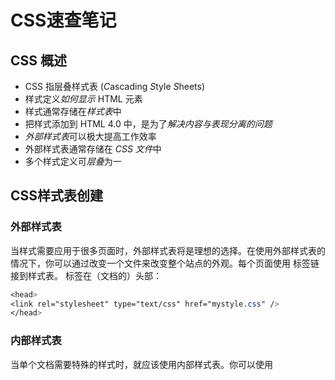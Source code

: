 # CSS速查笔记

## CSS 概述

- CSS 指层叠样式表 (*C*ascading *S*tyle *S*heets)
- 样式定义*如何显示* HTML 元素
- 样式通常存储在*样式表*中
- 把样式添加到 HTML 4.0 中，是为了*解决内容与表现分离的问题*
- *外部样式表*可以极大提高工作效率
- 外部样式表通常存储在 *CSS 文件*中
- 多个样式定义可*层叠*为一



## CSS样式表创建

### 外部样式表

当样式需要应用于很多页面时，外部样式表将是理想的选择。在使用外部样式表的情况下，你可以通过改变一个文件来改变整个站点的外观。每个页面使用 <link> 标签链接到样式表。<link> 标签在（文档的）头部： 

``` css
<head>
<link rel="stylesheet" type="text/css" href="mystyle.css" />
</head>
```

### 内部样式表

当单个文档需要特殊的样式时，就应该使用内部样式表。你可以使用 <style> 标签在文档头部定义内部样式表，就像这样: 

```css
<head>
<style type="text/css">
  hr {color: sienna;}
  p {margin-left: 20px;}
  body {background-image: url("images/back40.gif");}
</style>
</head>
```

### 内联样式

由于要将表现和内容混杂在一起，内联样式会损失掉样式表的许多优势。请慎用这种方法，例如当样式仅需要在一个元素上应用一次时。

要使用内联样式，你需要在相关的标签内使用样式（style）属性。Style 属性可以包含任何 CSS 属性。本例展示如何改变段落的颜色和左外边距：

```css
<p style="color: sienna; margin-left: 20px">
This is a paragraph
</p>
```

## 样式层叠

样式表允许以多种方式规定样式信息。样式可以规定在单个的 HTML 元素中，在 HTML 页的头元素中，或在一个外部的 CSS 文件中。甚至可以在同一个 HTML 文档内部引用多个外部样式表。

**层叠次序**

**当同一个 HTML 元素被不止一个样式定义时，会使用哪个样式呢？**

一般而言，所有的样式会根据下面的规则层叠于一个新的虚拟样式表中，其中数字 4 拥有最高的优先权。

1. 浏览器缺省设置
2. 外部样式表
3. 内部样式表（位于 <head> 标签内部）
4. 内联样式（在 HTML 元素内部）

因此，内联样式（在 HTML 元素内部）拥有最高的优先权，这意味着它将优先于以下的样式声明：<head> 标签中的样式声明，外部样式表中的样式声明，或者浏览器中的样式声明（缺省值）。

## CSS 基础语法

````css
选择器{
    属性名 : 属性值;
}
````

## CSS 选择器

### 标签选择器（元素选择器）

标签选择器是指用HTML标签名称作为选择器，按标签名称分类

``` css 
div{
    color : red;
}
```



### 类选择器

类选择器使用“.”（英文点号）进行标识，后面紧跟类名，其基本语法格式如下：

``` css
.hello{
    color : red;
}
```



### id选择器

id选择器使用“#”进行标识，后面紧跟id名，其基本语法格式如下：

```
#id名{属性1:属性值1; 属性2:属性值2; 属性3:属性值3; }
```

### 组选择器

我们可以选择器,标签,类名,id一起组合为一个选择器,组内的选择器,使用同样的样式

```css
h1,h2,h3,h4,h5,h6,.red {
  color: red;
  }
```

### 后代选择器

后代选择器,根据选择器的顺序.过滤到不匹配的选择器内容

这个后代选择器,只会对页面中,div下的p标签起作用

``` css
div p{
    color : red;
}
```

### 通配符选择器

通配符   选择器用“*”号表示，他是所有选择器中作用范围最广的，能匹配页面中所有的元素。其基本语法格式如下：

``` css
*{
    color : red;
}
```

### 属性选择器

下面的例子为带有 title 属性的所有元素设置样式：

```css
[title]
{
color:red;
}
```

### 属性和值选择器

下面的例子为 title="W3School" 的所有元素设置样式：

``` css
[title=W3School]
{
border:5px solid blue;
}
```

**设置表单的样式**

属性选择器在为不带有 class 或 id 的表单设置样式时特别有用：

``` css
input[type="text"]
{
  width:150px;
  display:block;
  margin-bottom:10px;
  background-color:yellow;
  font-family: Verdana, Arial;
}

input[type="button"]
{
  width:120px;
  margin-left:35px;
  display:block;
  font-family: Verdana, Arial;
}
```
### CSS 子元素选择器

如果您不希望选择任意的后代元素，而是希望缩小范围，只选择某个元素的子元素，请使用子元素选择器（Child selector）。

例如，如果您希望选择只作为 h1 元素子元素的 strong 元素，可以这样写：

```css
h1 > strong {color:red;}
```

### CSS 相邻兄弟选择器

如果需要选择紧接在另一个元素后的元素，而且二者有相同的父元素，可以使用相邻兄弟选择器（Adjacent sibling selector）。

例如，如果要增加紧接在 h1 元素后出现的段落的上边距，可以这样写：

```css
h1 + p {margin-top:50px;}
```

## CSS 背景

**CSS 背景属性**

| 属性                                                         | 描述                                         |
| ------------------------------------------------------------ | -------------------------------------------- |
| [background](http://www.w3school.com.cn/cssref/pr_background.asp) | 简写属性，作用是将背景属性设置在一个声明中。 |
| [background-attachment](http://www.w3school.com.cn/cssref/pr_background-attachment.asp) | 背景图像是否固定或者随着页面的其余部分滚动。 |
| [background-color](http://www.w3school.com.cn/cssref/pr_background-color.asp) | 设置元素的背景颜色。                         |
| [background-image](http://www.w3school.com.cn/cssref/pr_background-image.asp) | 把图像设置为背景。                           |
| [background-position](http://www.w3school.com.cn/cssref/pr_background-position.asp) | 设置背景图像的起始位置。                     |
| [background-repeat](http://www.w3school.com.cn/cssref/pr_background-repeat.asp) | 设置背景图像是否及如何重复。                 |

**CSS 允许应用纯色作为背景，也允许使用背景图像创建相当复杂的效果。**

**CSS 在这方面的能力远远在 HTML 之上。**

### 背景色background-color

可以使用 [background-color 属性](http://www.w3school.com.cn/cssref/pr_background-color.asp)为元素设置背景色。这个属性接受任何合法的颜色值。

这条规则把元素的背景设置为灰色：

```css
p {background-color: gray;}
```

### 背景图像background-image 

要把图像放入背景，需要使用 [background-image 属性](http://www.w3school.com.cn/cssref/pr_background-image.asp)。background-image  属性的默认值是 none，表示背景上没有放置任何图像。

如果需要设置一个背景图像，必须为这个属性设置一个 URL 值：

```css
body {background-image: url(/i/eg_bg_04.gif);}
```

大多数背景都应用到 body 元素，不过并不仅限于此。 

### 背景重复background-repeat

如果需要在页面上对背景图像进行平铺，可以使用 [background-repeat 属性](http://www.w3school.com.cn/cssref/pr_background-repeat.asp)。

属性值 repeat 导致图像在水平垂直方向上都平铺，就像以往背景图像的通常做法一样。repeat-x 和 repeat-y 分别导致图像只在水平或垂直方向上重复，no-repeat 则不允许图像在任何方向上平铺。

默认地，背景图像将从一个元素的左上角开始。请看下面的例子：

```css
body{ 
  background-image: url(/i/eg_bg_03.gif);
  background-repeat: repeat-y;
  }
```

### 背景定位background-position

可以利用 [background-position 属性](http://www.w3school.com.cn/cssref/pr_background-position.asp)改变图像在背景中的位置。

下面的例子在 body 元素中将一个背景图像居中放置：

```css
body{ 
    background-image:url('/i/eg_bg_03.gif');
    background-repeat:no-repeat;
    background-position:center;
  }
```
为 background-position 属性提供值有很多方法。首先，可以使用一些关键字：top、bottom、left、right 和 center。通常，这些关键字会成对出现，不过也不总是这样。还可以使用长度值，如 100px 或 5cm，最后也可以使用百分数值。不同类型的值对于背景图像的放置稍有差异。 

## CSS 文本

**CSS 文本属性可定义文本的外观。**

**通过文本属性，您可以改变文本的颜色、字符间距，对齐文本，装饰文本，对文本进行缩进，等等。**

### **CSS 文本属性**

| 属性                                                         | 描述                                                        |
| ------------------------------------------------------------ | ----------------------------------------------------------- |
| [color](http://www.w3school.com.cn/cssref/pr_text_color.asp) | 设置文本颜色                                                |
| [direction](http://www.w3school.com.cn/cssref/pr_text_direction.asp) | 设置文本方向。                                              |
| [line-height](http://www.w3school.com.cn/cssref/pr_dim_line-height.asp) | 设置行高。                                                  |
| [letter-spacing](http://www.w3school.com.cn/cssref/pr_text_letter-spacing.asp) | 设置字符间距。                                              |
| [text-align](http://www.w3school.com.cn/cssref/pr_text_text-align.asp) | 对齐元素中的文本。                                          |
| [text-decoration](http://www.w3school.com.cn/cssref/pr_text_text-decoration.asp) | 向文本添加修饰。                                            |
| [text-indent](http://www.w3school.com.cn/cssref/pr_text_text-indent.asp) | 缩进元素中文本的首行。                                      |
| text-shadow                                                  | 设置文本阴影。CSS2 包含该属性，但是 CSS2.1 没有保留该属性。 |
| [text-transform](http://www.w3school.com.cn/cssref/pr_text_text-transform.asp) | 控制元素中的字母。                                          |
| unicode-bidi                                                 | 设置文本方向。                                              |
| [white-space](http://www.w3school.com.cn/cssref/pr_text_white-space.asp) | 设置元素中空白的处理方式。                                  |
| [word-spacing](http://www.w3school.com.cn/cssref/pr_text_word-spacing.asp) | 设置字间距。                                                |

## CSS 字体

**CSS 字体属性定义文本的字体系列、大小、加粗、风格（如斜体）和变形（如小型大写字母）。**

**CSS 字体系列**

在 CSS 中，有两种不同类型的字体系列名称：

- 通用字体系列 - 拥有相似外观的字体系统组合（比如 "Serif" 或 "Monospace"）
- 特定字体系列 - 具体的字体系列（比如 "Times" 或 "Courier"）

除了各种特定的字体系列外，CSS 定义了 5 种通用字体系列：

- Serif 字体
- Sans-serif 字体
- Monospace 字体
- Cursive 字体
- Fantasy 字体

如果需要了解更多有关字体系列的知识，请阅读 [CSS 字体系列](http://www.w3school.com.cn/css/css_font-family.asp)。

### CSS 字体属性

| 属性                                                         | 描述                                                         |
| ------------------------------------------------------------ | ------------------------------------------------------------ |
| [font](http://www.w3school.com.cn/cssref/pr_font_font.asp)   | 简写属性。作用是把所有针对字体的属性设置在一个声明中。       |
| [font-family](http://www.w3school.com.cn/cssref/pr_font_font-family.asp) | 设置字体系列。                                               |
| [font-size](http://www.w3school.com.cn/cssref/pr_font_font-size.asp) | 设置字体的尺寸。                                             |
| [font-size-adjust](http://www.w3school.com.cn/cssref/pr_font_font-size-adjust.asp) | 当首选字体不可用时，对替换字体进行智能缩放。（CSS2.1 已删除该属性。） |
| [font-stretch](http://www.w3school.com.cn/cssref/pr_font_font-stretch.asp) | 对字体进行水平拉伸。（CSS2.1 已删除该属性。）                |
| [font-style](http://www.w3school.com.cn/cssref/pr_font_font-style.asp) | 设置字体风格。                                               |
| [font-variant](http://www.w3school.com.cn/cssref/pr_font_font-variant.asp) | 以小型大写字体或者正常字体显示文本。                         |
| [font-weight](http://www.w3school.com.cn/cssref/pr_font_weight.asp) | 设置字体的粗细。                                             |

## CSS 链接

链接在使用中,会设置,会根据需求设置各种样式

### 设置链接的样式

能够设置链接样式的 CSS 属性有很多种（例如 color, font-family, background 等等）。

链接的特殊性在于能够根据它们所处的状态来设置它们的样式。

链接的四种状态：

- a:link - 普通的、未被访问的链接
- a:visited - 用户已访问的链接
- a:hover - 鼠标指针位于链接的上方
- a:active - 链接被点击的时刻

**实例**

``` css
a:link {color:#FF0000;}		/* 未被访问的链接 */
a:visited {color:#00FF00;}	/* 已被访问的链接 */
a:hover {color:#FF00FF;}	/* 鼠标指针移动到链接上 */
a:active {color:#0000FF;}	/* 正在被点击的链接 */
```

当为链接的不同状态设置样式时，请按照以下次序规则：

- a:hover 必须位于 a:link 和 a:visited 之后
- a:active 必须位于 a:hover 之后

**实例**

``` css
a:link {color:#FF0000;}		/* 未被访问的链接 */
a:visited {color:#00FF00;}	/* 已被访问的链接 */
a:hover {color:#FF00FF;}	/* 鼠标指针移动到链接上 */
a:active {color:#0000FF;}	/* 正在被点击的链接 */
```

当为链接的不同状态设置样式时，请按照以下次序规则：

- a:hover 必须位于 a:link 和 a:visited 之后
- a:active 必须位于 a:hover 之后

**常见的链接样式**

在上面的例子中，链接根据其状态改变颜色。

让我们看看其他几种常见的设置链接样式的方法：

**文本修饰**

text-decoration 属性大多用于去掉链接中的下划线：

**实例**

``` css
a:link {text-decoration:none;}
a:visited {text-decoration:none;}
a:hover {text-decoration:underline;}
a:active {text-decoration:underline;}
```

**设置背景色**

background-color 属性规定链接的背景色：

实例

``` css
a:link {background-color:#B2FF99;}
a:visited {background-color:#FFFF85;}
a:hover {background-color:#FF704D;}
a:active {background-color:#FF704D;}
```



## CSS 列表

**CSS 列表属性允许你放置、改变列表项标志，或者将图像作为列表项标志。**

从某种意义上讲，不是描述性的文本的任何内容都可以认为是列表。人口普查、太阳系、家谱、参观菜单，甚至你的所有朋友都可以表示为一个列表或者是列表的列表。

由于列表如此多样，这使得列表相当重要，所以说，CSS 中列表样式不太丰富确实是一大憾事。

### CSS 列表属性(list)

| 属性                                                         | 描述                                                 |
| ------------------------------------------------------------ | ---------------------------------------------------- |
| [list-style](http://www.w3school.com.cn/cssref/pr_list-style.asp) | 简写属性。用于把所有用于列表的属性设置于一个声明中。 |
| [list-style-image](http://www.w3school.com.cn/cssref/pr_list-style-image.asp) | 将图象设置为列表项标志。                             |
| [list-style-position](http://www.w3school.com.cn/cssref/pr_list-style-position.asp) | 设置列表中列表项标志的位置。                         |
| [list-style-type](http://www.w3school.com.cn/cssref/pr_list-style-type.asp) | 设置列表项标志的类型。                               |
| marker-offset                                                |                                                      |

**list-style-type 属性设置列表项标记的类型。** 

| 值      | 描述                 |
| ------- | -------------------- |
| none    | 无标记。             |
| disc    | 默认。标记是实心圆。 |
| circle  | 标记是空心圆。       |
| square  | 标记是实心方块。     |
| decimal | 标记是数字。         |



## CSS 表格

**CSS 表格属性可以帮助您极大地改善表格的外观。**

### CSS Table 属性

| 属性                                                         | 描述                                 |
| ------------------------------------------------------------ | ------------------------------------ |
| [border-collapse](http://www.w3school.com.cn/cssref/pr_tab_border-collapse.asp) | 设置是否把表格边框合并为单一的边框。 |
| [border-spacing](http://www.w3school.com.cn/cssref/pr_tab_border-spacing.asp) | 设置分隔单元格边框的距离。           |
| [caption-side](http://www.w3school.com.cn/cssref/pr_tab_caption-side.asp) | 设置表格标题的位置。                 |
| [empty-cells](http://www.w3school.com.cn/cssref/pr_tab_empty-cells.asp) | 设置是否显示表格中的空单元格。       |
| [table-layout](http://www.w3school.com.cn/cssref/pr_tab_table-layout.asp) | 设置显示单元、行和列的算法。         |



## CSS 轮廓(描边)



**轮廓（outline）是绘制于元素周围的一条线，位于边框边缘的外围，可起到突出元素的作用。**

**CSS outline 属性规定元素轮廓的样式、颜色和宽度。**

### CSS轮廓(描边)属性

"CSS" 列中的数字指示哪个 CSS 版本定义了该属性。

| 属性                                                         | 描述                             | CSS  |
| ------------------------------------------------------------ | -------------------------------- | ---- |
| [outline](http://www.w3school.com.cn/cssref/pr_outline.asp)  | 在一个声明中设置所有的轮廓属性。 | 2    |
| [outline-color](http://www.w3school.com.cn/cssref/pr_outline-color.asp) | 设置轮廓的颜色。                 | 2    |
| [outline-style](http://www.w3school.com.cn/cssref/pr_outline-style.asp) | 设置轮廓的样式。                 | 2    |
| [outline-width](http://www.w3school.com.cn/cssref/pr_outline-width.asp) | 设置轮廓的宽度。                 | 2    |

## CSS 盒子模型概述

**CSS 盒子模型 (Box Model) 规定了元素框处理元素内容、内边距、边框 和 外边距 的方式。** 

我们把 padding 和 margin 统一地称为内边距和外边距。边框内的空白是内边距，边框外的空白是外边距，很容易记吧：） 

所谓盒子模型就是把HTML页面中的元素看作是一个矩形的盒子，也就是一个盛装内容的容器。每个矩形都由元素的内容、内边距（padding）、边框（border）和外边距（margin）组成。

### CSS 内边距

**元素的内边距在边框和内容区之间。控制该区域最简单的属性是 padding 属性。**

**CSS padding 属性定义元素边框与元素内容之间的空白区域。**

**CSS 内边距属性**

| 属性                                                         | 描述                                                 |
| ------------------------------------------------------------ | ---------------------------------------------------- |
| [padding](http://www.w3school.com.cn/cssref/pr_padding.asp)  | 简写属性。作用是在一个声明中设置元素的所内边距属性。 |
| [padding-bottom](http://www.w3school.com.cn/cssref/pr_padding-bottom.asp) | 设置元素的下内边距。                                 |
| [padding-left](http://www.w3school.com.cn/cssref/pr_padding-left.asp) | 设置元素的左内边距。                                 |
| [padding-right](http://www.w3school.com.cn/cssref/pr_padding-right.asp) | 设置元素的右内边距。                                 |
| [padding-top](http://www.w3school.com.cn/cssref/pr_padding-top.asp) | 设置元素的上内边距。                                 |

**注意简写属性**

简写属性的值,是按照,顺时针,排列实现的,上右下左

一个值代表:上下左右都一样.

两个值代表:第一个值代表上下,第二个值,代表左右

三个值代表::第一个值代表上,第二个值,代表左右,第三个值代表:下

四个值代表: 对应的上右下左

## CSS 边框

**元素的边框 (border) 是围绕元素内容和内边距的一条或多条线。**

**CSS border 属性允许你规定元素边框的样式、宽度和颜色。**

一般简写:

```css
border: 1px solid blank;
```



### CSS 边框属性

| 属性                                                         | 描述                                                         |
| ------------------------------------------------------------ | ------------------------------------------------------------ |
| [border](http://www.w3school.com.cn/cssref/pr_border.asp)    | 简写属性，用于把针对四个边的属性设置在一个声明。             |
| [border-style](http://www.w3school.com.cn/cssref/pr_border-style.asp) | 用于设置元素所有边框的样式，或者单独地为各边设置边框样式。   |
| [border-width](http://www.w3school.com.cn/cssref/pr_border-width.asp) | 简写属性，用于为元素的所有边框设置宽度，或者单独地为各边边框设置宽度。 |
| [border-color](http://www.w3school.com.cn/cssref/pr_border-color.asp) | 简写属性，设置元素的所有边框中可见部分的颜色，或为 4 个边分别设置颜色。 |
| [border-bottom](http://www.w3school.com.cn/cssref/pr_border-bottom.asp) | 简写属性，用于把下边框的所有属性设置到一个声明中。           |
| [border-bottom-color](http://www.w3school.com.cn/cssref/pr_border-bottom_color.asp) | 设置元素的下边框的颜色。                                     |
| [border-bottom-style](http://www.w3school.com.cn/cssref/pr_border-bottom_style.asp) | 设置元素的下边框的样式。                                     |
| [border-bottom-width](http://www.w3school.com.cn/cssref/pr_border-bottom_width.asp) | 设置元素的下边框的宽度。                                     |
| [border-left](http://www.w3school.com.cn/cssref/pr_border-left.asp) | 简写属性，用于把左边框的所有属性设置到一个声明中。           |
| [border-left-color](http://www.w3school.com.cn/cssref/pr_border-left_color.asp) | 设置元素的左边框的颜色。                                     |
| [border-left-style](http://www.w3school.com.cn/cssref/pr_border-left_style.asp) | 设置元素的左边框的样式。                                     |
| [border-left-width](http://www.w3school.com.cn/cssref/pr_border-left_width.asp) | 设置元素的左边框的宽度。                                     |
| [border-right](http://www.w3school.com.cn/cssref/pr_border-right.asp) | 简写属性，用于把右边框的所有属性设置到一个声明中。           |
| [border-right-color](http://www.w3school.com.cn/cssref/pr_border-right_color.asp) | 设置元素的右边框的颜色。                                     |
| [border-right-style](http://www.w3school.com.cn/cssref/pr_border-right_style.asp) | 设置元素的右边框的样式。                                     |
| [border-right-width](http://www.w3school.com.cn/cssref/pr_border-right_width.asp) | 设置元素的右边框的宽度。                                     |
| [border-top](http://www.w3school.com.cn/cssref/pr_border-top.asp) | 简写属性，用于把上边框的所有属性设置到一个声明中。           |
| [border-top-color](http://www.w3school.com.cn/cssref/pr_border-top_color.asp) | 设置元素的上边框的颜色。                                     |
| [border-top-style](http://www.w3school.com.cn/cssref/pr_border-top_style.asp) | 设置元素的上边框的样式。                                     |
| [border-top-width](http://www.w3school.com.cn/cssref/pr_border-top_width.asp) | 设置元素的上边框的宽度。                                     |

## CSS 外边距

**围绕在元素边框的空白区域是外边距。设置外边距会在元素外创建额外的“空白”。**

**设置外边距的最简单的方法就是使用 margin 属性，这个属性接受任何长度单位、百分数值甚至负值。**

设置外边距的最简单的方法就是使用 [margin 属性](http://www.w3school.com.cn/cssref/pr_margin.asp)。

margin 属性接受任何长度单位，可以是像素、英寸、毫米或 em。

### CSS 外边距属性

| 属性                                                         | 描述                                       |
| ------------------------------------------------------------ | ------------------------------------------ |
| [margin](http://www.w3school.com.cn/cssref/pr_margin.asp)    | 简写属性。在一个声明中设置所有外边距属性。 |
| [margin-bottom](http://www.w3school.com.cn/cssref/pr_margin-bottom.asp) | 设置元素的下外边距。                       |
| [margin-left](http://www.w3school.com.cn/cssref/pr_margin-left.asp) | 设置元素的左外边距。                       |
| [margin-right](http://www.w3school.com.cn/cssref/pr_margin-right.asp) | 设置元素的右外边距。                       |
| [margin-top](http://www.w3school.com.cn/cssref/pr_margin-top.asp) | 设置元素的上外边距。                       |

**简写的取值顺序跟内边距相同。**

### 外边距实现盒子居中

可以让一个盒子实现水平居中，需要满足一下两个条件：

1. 必须是块级元素。     
2. 盒子必须指定了宽度（width）

然后就给**左右的外边距都设置为auto**，就可使块级元素水平居中。

实际工作中常用这种方式进行网页布局，示例代码如下：

```css
.header{ width:960px; margin:0 auto;}
```

### 外边距合并

外边距合并（叠加）是一个相当简单的概念。但是，在实践中对网页进行布局时，它会造成许多混淆。

简单地说，外边距合并指的是，当两个垂直外边距相遇时，它们将形成一个外边距。合并后的外边距的高度等于两个发生合并的外边距的高度中的较大者。

## css盒子模型布局稳定性

开始学习盒子模型，同学们最大的困惑就是， 分不清内外边距的使用，什么情况下使用内边距，什么情况下使用外边距？

答案是：  其实他们大部分情况下是可以混用的。  就是说，你用内边距也可以，用外边距也可以。 你觉得哪个方便，就用哪个。

但是，总有一个最好用的吧，我们根据稳定性来分，建议如下：

按照 优先使用  宽度 （width）  其次 使用内边距（padding）    再次  外边距（margin）。   

```
  width >  padding  >   margin   

```

原因：

1. margin 会有外边距合并 还有 ie6下面margin 加倍的bug（讨厌）所以最后使用。

2. padding  会影响盒子大小， 需要进行加减计算（麻烦） 其次使用。

3. width   没有问题（嗨皮）我们经常使用宽度剩余法 高度剩余法来做。

   # CSS 定位 

## CSS 定位

CSS 有三种基本的定位机制：普通流、浮动和绝对定位。

除非专门指定，否则所有框都在普通流中定位。也就是说，普通流中的元素的位置由元素在 (X)HTML 中的位置决定。

块级框从上到下一个接一个地排列，框之间的垂直距离是由框的垂直外边距计算出来。

行内框在一行中水平布置。可以使用水平内边距、边框和外边距调整它们的间距。但是，垂直内边距、边框和外边距不影响行内框的高度。由一行形成的水平框称为*行框（Line Box）*，行框的高度总是足以容纳它包含的所有行内框。不过，设置行高可以增加这个框的高度

**语法:**

```css
box_position{
  position:absolute;
  left:100px;
  top:150px;
  }
```



### CSS 定位属性

CSS 定位属性允许你对元素进行定位。

| 属性                                                         | 描述                                                         |
| ------------------------------------------------------------ | ------------------------------------------------------------ |
| [position](http://www.w3school.com.cn/cssref/pr_class_position.asp) | 把元素放置到一个静态的、相对的、绝对的、或固定的位置中。     |
| [top](http://www.w3school.com.cn/cssref/pr_pos_top.asp)      | 定义了一个定位元素的上外边距边界与其包含块上边界之间的偏移。 |
| [right](http://www.w3school.com.cn/cssref/pr_pos_right.asp)  | 定义了定位元素右外边距边界与其包含块右边界之间的偏移。       |
| [bottom](http://www.w3school.com.cn/cssref/pr_pos_bottom.asp) | 定义了定位元素下外边距边界与其包含块下边界之间的偏移。       |
| [left](http://www.w3school.com.cn/cssref/pr_pos_left.asp)    | 定义了定位元素左外边距边界与其包含块左边界之间的偏移。       |
| [overflow](http://www.w3school.com.cn/cssref/pr_pos_overflow.asp) | 设置当元素的内容溢出其区域时发生的事情。                     |
| [clip](http://www.w3school.com.cn/cssref/pr_pos_clip.asp)    | 设置元素的形状。元素被剪入这个形状之中，然后显示出来。       |
| [vertical-align](http://www.w3school.com.cn/cssref/pr_pos_vertical-align.asp) | 设置元素的垂直对齐方式。                                     |
| [z-index](http://www.w3school.com.cn/cssref/pr_pos_z-index.asp) | 设置元素的堆叠顺序。                                         |

## CSS 浮动

**浮动的框可以向左或向右移动，直到它的外边缘碰到包含框或另一个浮动框的边框为止。**

**由于浮动框不在文档的普通流中，所以文档的普通流中的块框表现得就像浮动框不存在一样。**



浮动最早是用来控制图片，以便达到其他元素（特别是文字）实现“环绕”图片的效果。



后来，我们发现浮动有个很有意思的事情：就是让任何盒子可以一行排列,因此我们就慢慢的偏离主题，用浮动的特性来布局了。（CSS3已经我们真正意义上的网页布局，具体CSS3我们会详细解释）

**什么是浮动？**

元素的浮动是指设置了浮动属性的元素会脱离标准标准流的控制，移动到其父元素中指定位置的过程。

在CSS中，通过float属性来定义浮动，其基本语法格式如下：

```
选择器{float:属性值;}

```

| 属性值 | 描述                 |
| ------ | -------------------- |
| left   | 元素向左浮动         |
| right  | 元素向右浮动         |
| none   | 元素不浮动（默认值） |

## 浮动详细内幕特性

浮动脱离标准流，====脱标==== 不占位置，会影响标准流。浮动只有左右浮动。